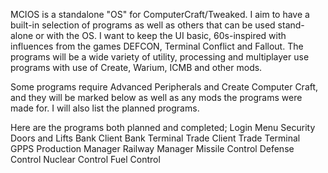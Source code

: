 MCIOS is a standalone "OS" for ComputerCraft/Tweaked. I aim to have a built-in selection of programs as well as others that can be used stand-alone or with the OS. I want to keep the UI basic, 60s-inspired with influences from the games DEFCON, Terminal Conflict and Fallout. The programs will be a wide variety of utility, processing and multiplayer use programs with use of Create, Warium, ICMB and other mods.

Some programs require Advanced Peripherals and Create Computer Craft, and they will be marked below as well as any mods the programs were made for. I will also list the planned programs.

Here are the programs both planned and completed;
  Login
  Menu
  Security
  Doors and Lifts
  Bank Client
  Bank Terminal
  Trade Client
  Trade Terminal
  GPPS
  Production Manager
  Railway Manager
  Missile Control
  Defense Control
  Nuclear Control
  Fuel Control
